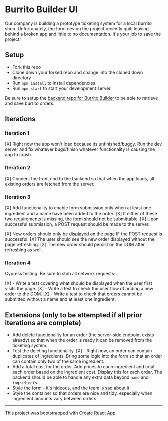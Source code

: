 # Burrito Builder UI

Our company is building a prototype ticketing system for a local burrito shop. Unfortunately, the form dev on the project recently quit, leaving behind a broken app and little to no documentation. It's your job to save the project!

## Setup

- Fork this repo
- Clone down your forked repo and change into the cloned down directory
- Run `npm install` to install dependencies
- Run `npm start` to start your development server

Be sure to setup the [backend repo for Burrito Builder](https://github.com/turingschool-examples/burrito-builder-api) to be able to retrieve and save burrito orders.

## Iterations

### Iteration 1

[X] Right now the app won't load because its unfinished/buggy. Run the dev server and fix whatever bugs/finish whatever functionality is causing the app to crash. 

### Iteration 2

[X] Connect the front end to the backend so that when the app loads, all existing orders are fetched from the server.

### Iteration 3

[X] Add functionality to enable form submission only when at least one ingredient and a name have been added to the order. 
[X] If either of these two requirements is missing, the form should not be submittable. 
[X] Upon successful submission, a POST request should be made to the server.

[X] New orders should only be displayed on the page IF the POST request is successful. 
[X] The user should see the new order displayed without the page refreshing. 
[X] The new order should persist on the DOM after refreshing as well.

### Iteration 4

Cypress testing: Be sure to stub all network requests:  

[X] - Write a test covering what should be displayed when the user first visits the page.
[X] - Write a test to check the user flow of adding a new order to the DOM.
[X] - Write a test to check that orders cannot be submitted without a name and at least one ingredient.


## Extensions (only to be attempted if all prior iterations are complete)

- Add delete functionality for an order (the server-side endpoint exists already) so that when the order is ready it can be removed from the ticketing system.
- Test the deleting functionality.
[X] - Right now, an order can contain duplicates of ingredients. Bring some logic into the form so that an order can contain only two of the same ingredient.
- Add a total cost for the order. Add prices to each ingredient and total each order based on the ingredient cost. Display this for each order. The backend should be able to handle any extra data beyond `name` and `ingredients`.
- Style the form - it's hideous, and the team is sad about it.
- Style the container so that orders are nice and tidy, especially when ingredient amounts vary between orders.

---

This project was bootstrapped with [Create React App](https://github.com/facebook/create-react-app).
